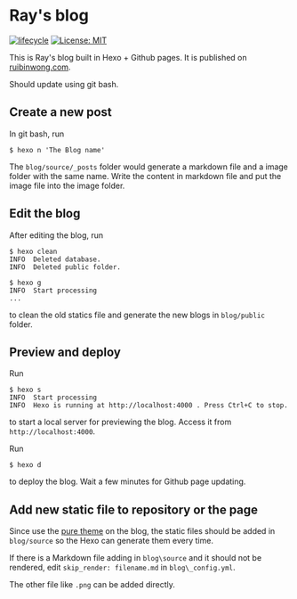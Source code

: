 # Ray's blog

[![lifecycle](https://img.shields.io/badge/lifecycle-experimental-orange.svg)](https://www.tidyverse.org/lifecycle/#experimental)
[![License: MIT](https://img.shields.io/github/license/r-lib/ghactions.svg?style=flat)](https://opensource.org/licenses/MIT)

This is Ray's blog built in Hexo + Github pages. It is published on [ruibinwong.com](https://ruibinwong.com/).

Should update using git bash.



## Create a new post

In git bash, run

```
$ hexo n 'The Blog name'
```



The `blog/source/_posts` folder would generate a markdown file and a image folder with the same name. Write the content in markdown file and put the image file into the image folder.



## Edit the blog

After editing the blog, run

```
$ hexo clean
INFO  Deleted database.
INFO  Deleted public folder.

$ hexo g
INFO  Start processing
...
```

to clean the old statics file and generate the new blogs in `blog/public` folder.



## Preview and deploy

Run 

```
$ hexo s
INFO  Start processing
INFO  Hexo is running at http://localhost:4000 . Press Ctrl+C to stop.
```

to start a local server for previewing the blog. Access it from `http://localhost:4000`.



Run

```
$ hexo d
```

to deploy the blog. Wait a few minutes for Github page updating.



## Add new static file to repository or the page

Since use the [pure theme](https://github.com/cofess/hexo-theme-pure) on the blog, the static files should be added in `blog/source` so the Hexo can generate them every time.



If there is a Markdown file adding in `blog\source` and it should not be rendered, edit `skip_render: filename.md` in `blog\_config.yml`.



The other file like `.png` can be added directly.
